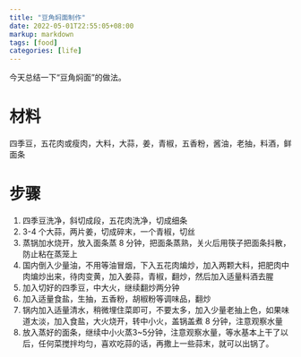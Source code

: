 ```yaml
---
title: "豆角焖面制作"
date: 2022-05-01T22:55:05+08:00
markup: markdown
tags: [food]
categories: [life]
---
```


今天总结一下“豆角焖面”的做法。

# 材料

四季豆，五花肉或瘦肉，大料，大蒜，姜，青椒，五香粉，酱油，老抽，料酒，鲜面条

<!--more-->

# 步骤

1. 四季豆洗净，斜切成段，五花肉洗净，切成细条
2. 3-4 个大蒜，两片姜，切成碎末，一个青椒，切丝
3. 蒸锅加水烧开，放入面条蒸 8 分钟，把面条蒸熟，关火后用筷子把面条抖散，防止粘在蒸笼上
3. 国内倒入少量油，不用等油冒烟，下入五花肉煸炒，加入两颗大料，把肥肉中肉煸炒出来，待肉变黄，加入姜蒜，青椒，翻炒，然后加入适量料酒去腥
4. 加入切好的四季豆，中大火，继续翻炒两分钟
5. 加入适量食盐，生抽，五香粉，胡椒粉等调味品，翻炒
6. 锅内加入适量清水，稍微埋住菜即可，不要太多，加入少量老抽上色，如果味道太淡，加入食盐，大火烧开，转中小火，盖锅盖煮 8 分钟，注意观察水量
7. 放入蒸好的面条，继续中小火蒸3~5分钟，注意观察水量，等水基本上干了以后，任何菜搅拌均匀，喜欢吃蒜的话，再撒上一些蒜末，就可以出锅了。

